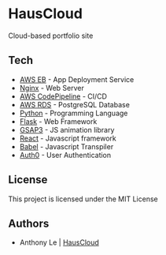 # HausCloud
Cloud-based portfolio site 

## Tech
* [AWS EB](https://aws.amazon.com/elasticbeanstalk/) - App Deployment Service
* [Nginx](https://www.nginx.com/) - Web Server
* [AWS CodePipeline](https://aws.amazon.com/codepipeline/) - CI/CD
* [AWS RDS](https://aws.amazon.com/rds/) - PostgreSQL Database
* [Python](https://www.python.org/) - Programming Language
* [Flask](https://flask.palletsprojects.com/en/1.1.x/) - Web Framework
* [GSAP3](https://greensock.com/gsap/) - JS animation library
* [React](https://reactjs.org/) - Javascript framework
* [Babel](https://babeljs.io/) - Javascript Transpiler
* [Auth0](https://auth0.com/) - User Authentication

## License
This project is licensed under the MIT License

## Authors
* Anthony Le | [HausCloud](https://github.com/HausCloud)
